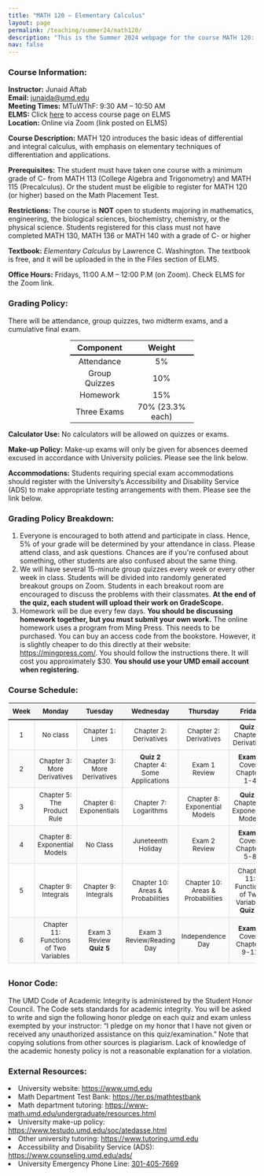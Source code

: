 ```yaml
---
title: "MATH 120 – Elementary Calculus"
layout: page
permalink: /teaching/summer24/math120/
description: "This is the Summer 2024 webpage for the course MATH 120: Elementary Calculus."
nav: false
---
```


### Course Information:

**Instructor:** Junaid Aftab  
**Email:** [junaida@umd.edu](mailto:junaida@umd.edu)   
**Meeting Times:** MTuWThF: 9:30 AM – 10:50 AM   
**ELMS:** Click [here](https://umd.instructure.com/courses/1373442) to access course page on ELMS  	   
**Location:** Online via Zoom (link posted on ELMS)  


**Course Description:**  MATH 120 introduces the basic ideas of differential and integral calculus, with emphasis on elementary techniques of differentiation and applications.

**Prerequisites:** The student must have taken one course with a minimum grade of C- from MATH 113 (College Algebra and Trigonometry) and MATH 115 (Precalculus). Or the student must be eligible to register for MATH 120 (or higher) based on the Math Placement Test.

**Restrictions:**  The course is **NOT** open to students majoring in mathematics, engineering, the biological sciences, biochemistry, chemistry, or the physical science. Students registered for this class must not have completed MATH 130, MATH 136 or MATH 140 with a grade of C- or higher

**Textbook:**  *Elementary Calculus* by Lawrence C. Washington. The textbook is free, and it will be uploaded in the in the Files section of ELMS.

**Office Hours:** Fridays, 11:00 A.M – 12:00 P.M (on Zoom). Check ELMS for the Zoom link.


### Grading Policy:

There will be attendance, group quizzes, two midterm exams, and a cumulative final exam. 

<table style="border-collapse: collapse; width: 50%; margin: 0 auto; text-align: center;">
  <thead>
    <tr>
      <th style="border-bottom: 2px solid black; padding: 4px 8px;">Component</th>
      <th style="border-bottom: 2px solid black; padding: 4px 8px;">Weight</th>
    </tr>
  </thead>
  <tbody>
    <tr>
      <td style="padding: 2px 8px;">Attendance</td>
      <td style="padding: 2px 8px;">5%</td>
    </tr>
    <tr>
      <td style="padding: 2px 8px;">Group Quizzes</td>
      <td style="padding: 2px 8px;">10%</td>
    </tr>
    <tr>
      <td style="padding: 2px 8px;">Homework</td>
      <td style="padding: 2px 8px;">15%</td>
    </tr>
    <tr>
      <td style="padding: 2px 8px;">Three Exams</td>
      <td style="padding: 2px 8px;">70% (23.3% each)</td>
    </tr>
  </tbody>
</table>

**Calculator Use:** No calculators will be allowed on quizzes or exams.

**Make-up Policy:** Make-up exams will only be given for absences deemed excused in accordance with University policies. Please see the link below.

**Accommodations:** Students requiring special exam accommodations should register with the University’s Accessibility and Disability Service (ADS) to make appropriate testing arrangements with them. Please see the link below.



<h3>Grading Policy Breakdown:</h3>
<ol>
  <li>
    Everyone is encouraged to both attend and participate in class. 
    Hence, 5% of your grade will be determined by your attendance in class.
    Please attend class, and ask questions. Chances are if you're confused about something, other students are also confused about the same thing.
  </li>
  <li>
    We will have several 15-minute group quizzes every week or every other week in class. Students will be divided into randomly generated breakout groups on Zoom. 
    Students in each breakout room are encouraged to discuss the problems with their classmates. 
    <strong>At the end of the quiz, each student will upload their work on GradeScope.</strong>
  </li>
  <li>
    Homework will be due every few days. 
    <strong>You should be discussing homework together, but you must submit your own work.</strong> 
    The online homework uses a program from Ming Press. This needs to be purchased. You can buy an access code from the bookstore. However, it is slightly cheaper to do this directly at their website: 
    <a href="https://mingpress.com/" target="_blank">https://mingpress.com/</a>. 
    You should follow the instructions there. It will cost you approximately $30.  
    <strong>You should use your UMD email account when registering.</strong>
  </li>
</ol>


### Course Schedule:

<table class="schedule-table">
  <thead>
    <tr>
      <th>Week</th>
      <th>Monday</th>
      <th>Tuesday</th>
      <th>Wednesday</th>
      <th>Thursday</th>
      <th>Friday</th>
    </tr>
  </thead>
  <tbody>
    <tr>
      <td>1</td>
      <td>No class</td>
      <td>Chapter 1: Lines</td>
      <td>Chapter 2: Derivatives</td>
      <td>Chapter 2: Derivatives</td>
      <td><strong><a href="/assets/teaching/summer24/Quiz1.pdf">Quiz 1</a></strong><br>Chapter 2: Derivatives</td>
    </tr>
    <tr>
      <td>2</td>
      <td>Chapter 3: More Derivatives</td>
      <td>Chapter 3: More Derivatives</td>
      <td><strong><a href="/assets/teaching/summer24/Quiz2.pdf">Quiz 2</a></strong><br>Chapter 4: Some Applications</td>
      <td>Exam 1 Review</td>
      <td><strong><a href="/assets/teaching/summer24/Exam1.pdf">Exam 1</a></strong><br>Covers Chapters 1-4</td>
    </tr>
    <tr>
      <td>3</td>
      <td>Chapter 5: The Product Rule</td>
      <td>Chapter 6: Exponentials</td>
      <td>Chapter 7: Logarithms</td>
      <td>Chapter 8: Exponential Models</td>
      <td><strong><a href="/assets/teaching/summer24/Quiz3.pdf">Quiz 3</a></strong><br>Chapter 8: Exponential Models</td>
    </tr>
    <tr>
      <td>4</td>
      <td>Chapter 8: Exponential Models</td>
      <td>No Class</td>
      <td>Juneteenth Holiday</td>
      <td>Exam 2 Review</td>
      <td><strong><a href="/assets/teaching/summer24/Exam2.pdf">Exam 2</a></strong><br>Covers Chapters 5-8</td>
    </tr>
    <tr>
      <td>5</td>
      <td>Chapter 9: Integrals</td>
      <td>Chapter 9: Integrals</td>
      <td>Chapter 10: Areas & Probabilities</td>
      <td>Chapter 10: Areas & Probabilities</td>
      <td>Chapter 11: Functions of Two Variables<br><strong><a href="/assets/teaching/summer24/Quiz4.pdf">Quiz 4</a></strong></td>
    </tr>
    <tr>
      <td>6</td>
      <td>Chapter 11: Functions of Two Variables</td>
      <td>Exam 3 Review<br><strong><a href="/assets/teaching/summer24/Quiz5.pdf">Quiz 5</a></strong></td>
      <td>Exam 3 Review/Reading Day</td>
      <td>Independence Day</td>
      <td><strong><a href="/assets/teaching/summer24/Exam3.pdf">Exam 3</a></strong><br>Covers Chapters 9-11</td>
    </tr>
  </tbody>
</table>

<style>
.schedule-table {
  width: 100%;
  border-collapse: collapse;
  margin-bottom: 30px;
  text-align: center;
  font-size: 0.95em;
}

.schedule-table th {
  background-color: #f4f4f4;
  border-bottom: 2px solid #333;
  padding: 8px;
}

.schedule-table td {
  border: 1px solid #ddd;
  padding: 6px;
}

.schedule-table tr:nth-child(even) {
  background-color: #fafafa;
}

.schedule-table tr:hover {
  background-color: #f1f1f1;
}

.schedule-table a {
  color: var(--global-theme-color);
  text-decoration: none;
}

.schedule-table a:hover {
  text-decoration: underline;
}
</style>





### Honor Code:

The UMD Code of Academic Integrity is administered by the Student Honor Council. The Code  sets standards for academic integrity.  You will be asked to write and sign the following honor pledge on each quiz  and exam unless exempted by your instructor: “I pledge on my honor that I have not given or received any unauthorized assistance on this quiz/examination.”  Note that copying solutions from other sources is plagiarism. Lack of knowledge of the academic honesty policy is not a reasonable explanation for a violation.


### External Resources: 
  <li>University website: <a href="https://www.umd.edu" target="_blank">https://www.umd.edu</a></li>
  <li>Math Department Test Bank: <a href="https://ter.ps/mathtestbank" target="_blank">https://ter.ps/mathtestbank</a></li>
  <li>Math department tutoring: <a href="https://www-math.umd.edu/undergraduate/resources.html" target="_blank">https://www-math.umd.edu/undergraduate/resources.html</a></li>
  <li>University make-up policy: <a href="https://www.testudo.umd.edu/soc/atedasse.html" target="_blank">https://www.testudo.umd.edu/soc/atedasse.html</a></li>
  <li>Other university tutoring: <a href="https://www.tutoring.umd.edu" target="_blank">https://www.tutoring.umd.edu</a></li>
  <li>Accessibility and Disability Service (ADS): <a href="https://www.counseling.umd.edu/ads/" target="_blank">https://www.counseling.umd.edu/ads/</a></li>
  <li>University Emergency Phone Line: <a href="tel:301-405-7669">301-405-7669</a></li>
